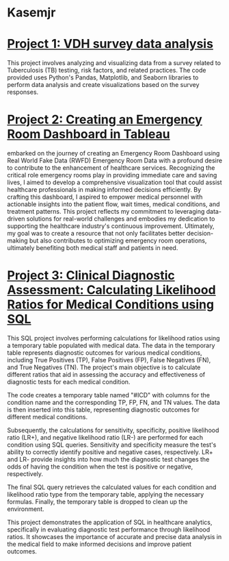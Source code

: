 # Kasemjr
# [Project 1: VDH survey data analysis](https://github.com/Jrkasem/AK_healtcare_data_portfolio/blob/main/AK%20VDH%20survey%20dataanylsis.ipynb)
This project involves analyzing and visualizing data from a survey related to Tuberculosis (TB) testing, risk factors, and related practices. The code provided uses Python's Pandas, Matplotlib, and Seaborn libraries to perform data analysis and create visualizations based on the survey responses.

# [Project 2: Creating an Emergency Room Dashboard in Tableau](https://public.tableau.com/app/profile/ahmed.kasim/viz/AhmedsErvisitDashboard/Dashboard1)
embarked on the journey of creating an Emergency Room Dashboard using Real World Fake Data (RWFD) Emergency Room Data with a profound desire to contribute to the enhancement of healthcare services. Recognizing the critical role emergency rooms play in providing immediate care and saving lives, I aimed to develop a comprehensive visualization tool that could assist healthcare professionals in making informed decisions efficiently. By crafting this dashboard, I aspired to empower medical personnel with actionable insights into the patient flow, wait times, medical conditions, and treatment patterns. This project reflects my commitment to leveraging data-driven solutions for real-world challenges and embodies my dedication to supporting the healthcare industry's continuous improvement. Ultimately, my goal was to create a resource that not only facilitates better decision-making but also contributes to optimizing emergency room operations, ultimately benefiting both medical staff and patients in need.

# [Project 3: Clinical Diagnostic Assessment: Calculating Likelihood Ratios for Medical Conditions using SQL](https://github.com/Jrkasem/AK_healtcare_data_portfolio/blob/main/sql%20school%20project.sql)
This SQL project involves performing calculations for likelihood ratios using a temporary table populated with medical data. The data in the temporary table represents diagnostic outcomes for various medical conditions, including True Positives (TP), False Positives (FP), False Negatives (FN), and True Negatives (TN). The project's main objective is to calculate different ratios that aid in assessing the accuracy and effectiveness of diagnostic tests for each medical condition.

The code creates a temporary table named "#ICD" with columns for the condition name and the corresponding TP, FP, FN, and TN values. The data is then inserted into this table, representing diagnostic outcomes for different medical conditions.

Subsequently, the calculations for sensitivity, specificity, positive likelihood ratio (LR+), and negative likelihood ratio (LR-) are performed for each condition using SQL queries. Sensitivity and specificity measure the test's ability to correctly identify positive and negative cases, respectively. LR+ and LR- provide insights into how much the diagnostic test changes the odds of having the condition when the test is positive or negative, respectively.

The final SQL query retrieves the calculated values for each condition and likelihood ratio type from the temporary table, applying the necessary formulas. Finally, the temporary table is dropped to clean up the environment.

This project demonstrates the application of SQL in healthcare analytics, specifically in evaluating diagnostic test performance through likelihood ratios. It showcases the importance of accurate and precise data analysis in the medical field to make informed decisions and improve patient outcomes.



